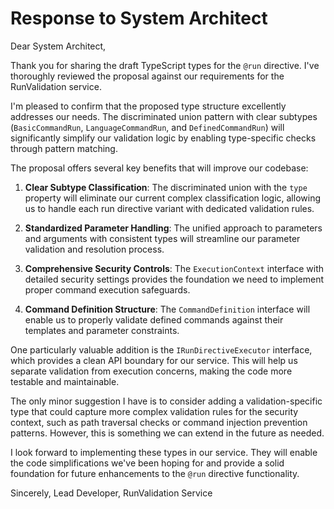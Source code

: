 # Response to System Architect

Dear System Architect,

Thank you for sharing the draft TypeScript types for the `@run` directive. I've thoroughly reviewed the proposal against our requirements for the RunValidation service.

I'm pleased to confirm that the proposed type structure excellently addresses our needs. The discriminated union pattern with clear subtypes (`BasicCommandRun`, `LanguageCommandRun`, and `DefinedCommandRun`) will significantly simplify our validation logic by enabling type-specific checks through pattern matching.

The proposal offers several key benefits that will improve our codebase:

1. **Clear Subtype Classification**: The discriminated union with the `type` property will eliminate our current complex classification logic, allowing us to handle each run directive variant with dedicated validation rules.

2. **Standardized Parameter Handling**: The unified approach to parameters and arguments with consistent types will streamline our parameter validation and resolution process.

3. **Comprehensive Security Controls**: The `ExecutionContext` interface with detailed security settings provides the foundation we need to implement proper command execution safeguards.

4. **Command Definition Structure**: The `CommandDefinition` interface will enable us to properly validate defined commands against their templates and parameter constraints.

One particularly valuable addition is the `IRunDirectiveExecutor` interface, which provides a clean API boundary for our service. This will help us separate validation from execution concerns, making the code more testable and maintainable.

The only minor suggestion I have is to consider adding a validation-specific type that could capture more complex validation rules for the security context, such as path traversal checks or command injection prevention patterns. However, this is something we can extend in the future as needed.

I look forward to implementing these types in our service. They will enable the code simplifications we've been hoping for and provide a solid foundation for future enhancements to the `@run` directive functionality.

Sincerely,
Lead Developer, RunValidation Service